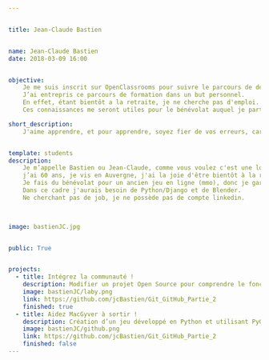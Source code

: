 ```yaml
---


title: Jean-Claude Bastien


name: Jean-Claude Bastien
date: 2018-03-09 16:00


objective: 
	Je me suis inscrit sur OpenClassrooms pour suivre le parcours de développeur d’application – Python/Django).
	J’ai entrepris ce parcours de formation dans un but personnel.
	En effet, étant bientôt a la retraite, je ne cherche pas d'emploi.
	Ces connaissances me seront utiles pour le bénévolat auquel je participe.

short_description: 
	J'aime apprendre, et pour apprendre, soyez fier de vos erreurs, car c'est le seul moyen de progresser.


template: students
description:
    Je m’appelle Bastien ou Jean-Claude, comme vous voulez c'est une longue histoire, mais ce n’est pas le sujet.
    j’ai 60 ans, je vis en Auvergne, j'ai la joie d'être bientôt à la retraite :-)
    Je fais du bénévolat pour un ancien jeu en ligne (mmo), donc je garde le nom pour ne pas faire de publicité.
    Dans ce cadre j'aurais besoin de Python/Django et de Blender.
    Ne cherchant pas de job, je ne possède pas de compte linkedin.
	


image: bastienJC.jpg


public: True


projects:
  - title: Intégrez la communauté !
    description: Modifier un projet Open Source pour comprendre le fonctionnement de Git, de Github et des pull requests. 
    image: bastienJC/laby.png
    link: https://github.com/jcBastien/Git_GitHub_Partie_2
    finished: true
  - title: Aidez MacGyver à sortir !
    description: Création d’un jeu développé en Python et utilisant PyGame.
    image: bastienJC/github.png
    link: https://github.com/jcBastien/Git_GitHub_Partie_2
    finished: false
---
```

